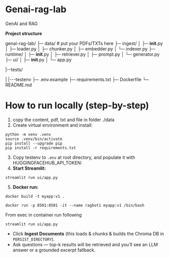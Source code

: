 # Genai-rag-lab

GenAI and RAG

**Project structure**

genai-rag-lab/
├─ data/                          # put your PDFs/TXTs here
├─ ingest/
│  ├─ __init__.py
│  ├─ loader.py
│  ├─ chunker.py
│  ├─ embedder.py
│  └─ indexer.py
├─ runtime/
│  ├─ __init__.py
│  ├─ retriever.py
│  ├─ prompt.py
│  └─ generator.py
├─ ui/
│  ├─ __init__.py
│  └─ app.py

|--tests/

|   |---testenv
├─ .env.example
├─ requirements.txt
├─ Dockerfile
└─ README.md

# How to run locally (step-by-step)

1. copy the content, pdf, txt and file in folder ./data
2. Create virtual environment and install:

<pre class="overflow-visible!" data-start="13399" data-end="13515"><div class="contain-inline-size rounded-2xl relative bg-token-sidebar-surface-primary"><div class="sticky top-9"><div class="absolute end-0 bottom-0 flex h-9 items-center pe-2"><div class="bg-token-bg-elevated-secondary text-token-text-secondary flex items-center gap-4 rounded-sm px-2 font-sans text-xs"></div></div></div><div class="overflow-y-auto p-4" dir="ltr"><code class="whitespace-pre! language-bash"><span><span>python -m venv .venv
</span><span>source</span><span> .venv/bin/activate
pip install --upgrade pip
pip install -r requirements.txt
</span></span></code></div></div></pre>

3. Copy testenv to `.env` at root directory, and populate it with HUGGINGFACEHUB_API_TOKEN:
4. **Start Streamlit:**

<pre class="overflow-visible!" data-start="13695" data-end="13730"><div class="contain-inline-size rounded-2xl relative bg-token-sidebar-surface-primary"><div class="sticky top-9"><div class="absolute end-0 bottom-0 flex h-9 items-center pe-2"><div class="bg-token-bg-elevated-secondary text-token-text-secondary flex items-center gap-4 rounded-sm px-2 font-sans text-xs"></div></div></div><div class="overflow-y-auto p-4" dir="ltr"><code class="whitespace-pre! language-bash"><span><span>streamlit run ui/app.py
</span></span></code></div></div></pre>

5. **Docker run:**

```
docker build -t myapp:v1 .
```

```
docker run -p 8501:8501 -it --name ragbot1 myapp:v1 /bin/bash
```



From exec in container run following

```
streamlit run ui/app.py
```

* Click **Ingest Documents** (this loads & chunks & builds the Chroma DB in `PERSIST_DIRECTORY`).
* Ask questions — top-k results will be retrieved and you’ll see an LLM answer or a grounded excerpt fallback.
